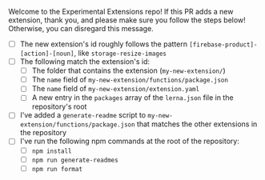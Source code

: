 Welcome to the Experimental Extensions repo! If this PR adds a new extension, thank you, and please make sure you follow the steps below! Otherwise, you can disregard this message.

- [ ] The new extension's id roughly follows the pattern `[firebase-product]-[action]-[noun]`, like `storage-resize-images`
- [ ] The following match the extension's id:
    - [ ] The folder that contains the extension (`my-new-extension/`)
    - [ ] The `name` field of `my-new-extension/functions/package.json`
    - [ ] The `name` field of `my-new-extension/extension.yaml`
    - [ ] A new entry in the `packages` array of the `lerna.json` file in the repository's root
- [ ] I've added a `generate-readme` script to `my-new-extension/functions/package.json` that matches the other extensions in the repository
- [ ] I've run the following npm commands at the root of the repository:
    - [ ] `npm install`
    - [ ] `npm run generate-readmes`
    - [ ] `npm run format`
